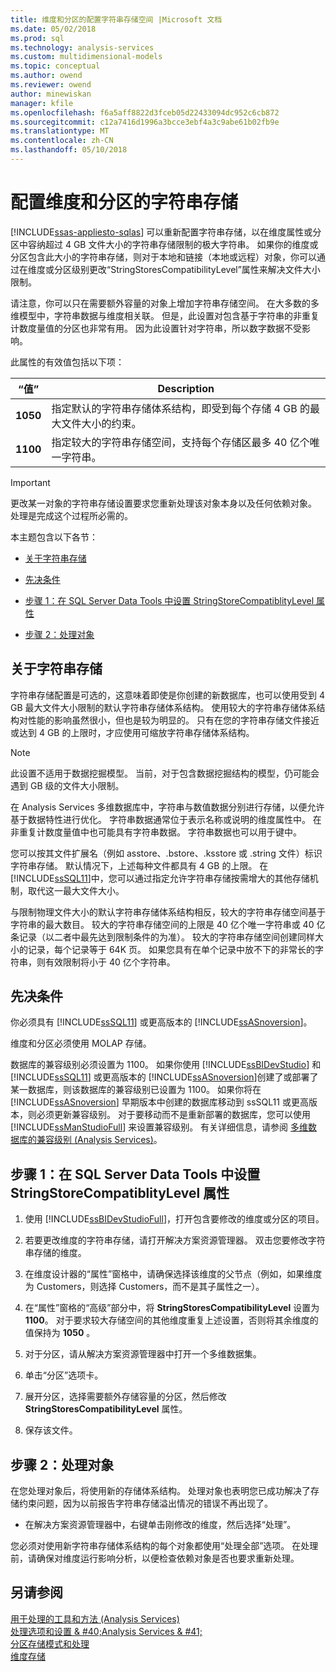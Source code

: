 ```yaml
---
title: 维度和分区的配置字符串存储空间 |Microsoft 文档
ms.date: 05/02/2018
ms.prod: sql
ms.technology: analysis-services
ms.custom: multidimensional-models
ms.topic: conceptual
ms.author: owend
ms.reviewer: owend
author: minewiskan
manager: kfile
ms.openlocfilehash: f6a5aff8822d3fceb05d22433094dc952c6cb872
ms.sourcegitcommit: c12a7416d1996a3bcce3ebf4a3c9abe61b02fb9e
ms.translationtype: MT
ms.contentlocale: zh-CN
ms.lasthandoff: 05/10/2018
---
```

# <a name="configure-string-storage-for-dimensions-and-partitions"></a>配置维度和分区的字符串存储
[!INCLUDE[ssas-appliesto-sqlas](../../includes/ssas-appliesto-sqlas.md)]
  可以重新配置字符串存储，以在维度属性或分区中容纳超过 4 GB 文件大小的字符串存储限制的极大字符串。 如果你的维度或分区包含此大小的字符串存储，则对于本地和链接（本地或远程）对象，你可以通过在维度或分区级别更改“StringStoresCompatibilityLevel”属性来解决文件大小限制。  
  
 请注意，你可以只在需要额外容量的对象上增加字符串存储空间。 在大多数的多维模型中，字符串数据与维度相关联。 但是，此设置对包含基于字符串的非重复计数度量值的分区也非常有用。 因为此设置针对字符串，所以数字数据不受影响。  
  
 此属性的有效值包括以下项：  
  
|“值”|Description|  
|-----------|-----------------|  
|**1050**|指定默认的字符串存储体系结构，即受到每个存储 4 GB 的最大文件大小的约束。|  
|**1100**|指定较大的字符串存储空间，支持每个存储区最多 40 亿个唯一字符串。|  
  
> [!IMPORTANT]  
>  更改某一对象的字符串存储设置要求您重新处理该对象本身以及任何依赖对象。 处理是完成这个过程所必需的。  
  
 本主题包含以下各节：  
  
-   [关于字符串存储](#bkmk_background)  
  
-   [先决条件](#bkmk_prereq)  
  
-   [步骤 1：在 SQL Server Data Tools 中设置 StringStoreCompatiblityLevel 属性](#bkmk_step1)  
  
-   [步骤 2：处理对象](#bkmk_step2)  
  
##  <a name="bkmk_background"></a> 关于字符串存储  
 字符串存储配置是可选的，这意味着即使是你创建的新数据库，也可以使用受到 4 GB 最大文件大小限制的默认字符串存储体系结构。 使用较大的字符串存储体系结构对性能的影响虽然很小，但也是较为明显的。 只有在您的字符串存储文件接近或达到 4 GB 的上限时，才应使用可缩放字符串存储体系结构。  
  
> [!NOTE]  
>  此设置不适用于数据挖掘模型。 当前，对于包含数据挖掘结构的模型，仍可能会遇到 GB 级的文件大小限制。  
  
 在 Analysis Services 多维数据库中，字符串与数值数据分别进行存储，以便允许基于数据特性进行优化。 字符串数据通常位于表示名称或说明的维度属性中。 在非重复计数度量值中也可能具有字符串数据。 字符串数据也可以用于键中。  
  
 您可以按其文件扩展名（例如 asstore、.bstore、.ksstore 或 .string 文件）标识字符串存储。 默认情况下，上述每种文件都具有 4 GB 的上限。 在 [!INCLUDE[ssSQL11](../../includes/sssql11-md.md)]中，您可以通过指定允许字符串存储按需增大的其他存储机制，取代这一最大文件大小。  
  
 与限制物理文件大小的默认字符串存储体系结构相反，较大的字符串存储空间基于字符串的最大数目。 较大的字符串存储空间的上限是 40 亿个唯一字符串或 40 亿条记录（以二者中最先达到限制条件的为准）。 较大的字符串存储空间创建同样大小的记录，每个记录等于 64K 页。 如果您具有在单个记录中放不下的非常长的字符串，则有效限制将小于 40 亿个字符串。  
  
##  <a name="bkmk_prereq"></a> 先决条件  
 你必须具有 [!INCLUDE[ssSQL11](../../includes/sssql11-md.md)] 或更高版本的 [!INCLUDE[ssASnoversion](../../includes/ssasnoversion-md.md)]。  
  
 维度和分区必须使用 MOLAP 存储。  
  
 数据库的兼容级别必须设置为 1100。 如果你使用 [!INCLUDE[ssBIDevStudio](../../includes/ssbidevstudio-md.md)] 和 [!INCLUDE[ssSQL11](../../includes/sssql11-md.md)] 或更高版本的 [!INCLUDE[ssASnoversion](../../includes/ssasnoversion-md.md)]创建了或部署了某一数据库，则该数据库的兼容级别已设置为 1100。 如果你将在 [!INCLUDE[ssASnoversion](../../includes/ssasnoversion-md.md)] 早期版本中创建的数据库移动到 ssSQL11 或更高版本，则必须更新兼容级别。 对于要移动而不是重新部署的数据库，您可以使用 [!INCLUDE[ssManStudioFull](../../includes/ssmanstudiofull-md.md)] 来设置兼容级别。 有关详细信息，请参阅 [多维数据库的兼容级别 (Analysis Services)](../../analysis-services/multidimensional-models/compatibility-level-of-a-multidimensional-database-analysis-services.md)。  
  
##  <a name="bkmk_step1"></a> 步骤 1：在 SQL Server Data Tools 中设置 StringStoreCompatiblityLevel 属性  
  
1.  使用 [!INCLUDE[ssBIDevStudioFull](../../includes/ssbidevstudiofull-md.md)]，打开包含要修改的维度或分区的项目。  
  
2.  若要更改维度的字符串存储，请打开解决方案资源管理器。 双击您要修改字符串存储的维度。  
  
3.  在维度设计器的“属性”窗格中，请确保选择该维度的父节点（例如，如果维度为 Customers，则选择 Customers，而不是其子属性之一）。  
  
4.  在“属性”窗格的“高级”部分中，将 **StringStoresCompatibilityLevel** 设置为 **1100**。 对于要求较大存储空间的其他维度重复上述设置，否则将其余维度的值保持为 **1050** 。  
  
5.  对于分区，请从解决方案资源管理器中打开一个多维数据集。  
  
6.  单击“分区”选项卡。  
  
7.  展开分区，选择需要额外存储容量的分区，然后修改 **StringStoresCompatibilityLevel** 属性。  
  
8.  保存该文件。  
  
##  <a name="bkmk_step2"></a> 步骤 2：处理对象  
 在您处理对象后，将使用新的存储体系结构。 处理对象也表明您已成功解决了存储约束问题，因为以前报告字符串存储溢出情况的错误不再出现了。  
  
-   在解决方案资源管理器中，右键单击刚修改的维度，然后选择“处理”。  
  
 您必须对使用新字符串存储体系结构的每个对象都使用“处理全部”选项。 在处理前，请确保对维度运行影响分析，以便检查依赖对象是否也要求重新处理。  
  
## <a name="see-also"></a>另请参阅  
 [用于处理的工具和方法 (Analysis Services)](../../analysis-services/multidimensional-models/tools-and-approaches-for-processing-analysis-services.md)   
 [处理选项和设置 & #40;Analysis Services & #41;](../../analysis-services/multidimensional-models/processing-options-and-settings-analysis-services.md)   
 [分区存储模式和处理](../../analysis-services/multidimensional-models-olap-logical-cube-objects/partitions-partition-storage-modes-and-processing.md)   
 [维度存储](../../analysis-services/multidimensional-models-olap-logical-dimension-objects/dimensions-storage.md)  
  
  
